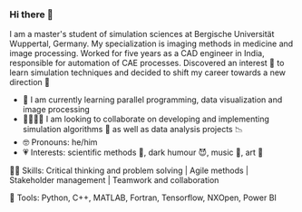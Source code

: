 ### Hi there 👋
I am a master's student of simulation sciences at Bergische Universität Wuppertal, Germany. My specialization is imaging methods in medicine and image processing. Worked for five years as a CAD engineer in India, responsible for automation of CAE processes. Discovered an interest 🔭 to learn simulation techniques and decided to shift my career towards a new direction 🌄

 - 🌱 I am currently learning parallel programming, data visualization and image processing
 - 🫱🏾‍🫲🏿 I am looking to collaborate on developing and implementing simulation algorithms 🤖 as well as data analysis projects 📉
 - 🤓 Pronouns: he/him
 - 💗 Interests: scientific methods 🧠, dark humour 😈, music 🎸, art 🎨

🤹🏾 Skills:
    Critical thinking and problem solving | Agile methods | Stakeholder management | Teamwork and collaboration

🔨 Tools:
    Python, C++, MATLAB, Fortran, Tensorflow, NXOpen, Power BI

<!--
**rohin-k/rohin-k** is a ✨ _special_ ✨ repository because its `README.md` (this file) appears on your GitHub profile.

Here are some ideas to get you started:

- 🔭 I’m currently working on ...
- 🌱 I’m currently learning ...
- 👯 I’m looking to collaborate on ...
- 🤔 I’m looking for help with ...
- 💬 Ask me about ...
- 📫 How to reach me: ...
- 😄 Pronouns: ...
- ⚡ Fun fact: ...
-->
